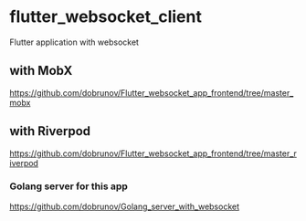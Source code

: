 # flutter_websocket_client

Flutter application with websocket 

## with MobX
https://github.com/dobrunov/Flutter_websocket_app_frontend/tree/master_mobx

## with Riverpod
https://github.com/dobrunov/Flutter_websocket_app_frontend/tree/master_riverpod

### Golang server for this app
https://github.com/dobrunov/Golang_server_with_websocket

